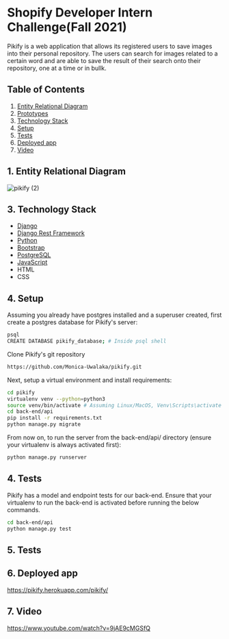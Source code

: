 # Shopify Developer Intern Challenge(Fall 2021)

Pikify is a web application that allows its registered users to save images into their personal repository. The users can search for images related to a certain word and are able to save the result of their search onto their repository, one at a time or in bullk.



## Table of Contents
1. [ Entity Relational Diagram](#EntityRelationalDiagram)
2. [ Prototypes](https://github.com/Monica-Uwalaka/pikify/wiki/Prototypes)
3. [ Technology Stack](#TechnologyStack)
4.  [ Setup](#Setup)
5.  [Tests](#Tests)
6.  [ Deployed app](#Deployedapp)
7.  [ Video](#Video)
 
 
 



## 1. <a name='EntityRelationalDiagram'></a> Entity Relational Diagram
![pikify (2)](https://user-images.githubusercontent.com/44309803/117649071-4fd63000-b14c-11eb-866c-cc60d5bd979c.png)


## 3. <a name='TechnologyStack'></a> Technology Stack
- [Django](https://www.djangoproject.com/)
- [Django Rest Framework](https://www.django-rest-framework.org/)
- [Python](https://www.python.org/)
- [Bootstrap](https://getbootstrap.com/)
- [PostgreSQL](https://www.postgresql.org/)
- [JavaScript](https://www.javascript.com/)
- HTML
- CSS

## 4. <a name='Setup'></a> Setup
Assuming you already have postgres installed and a superuser created, first create a postgres database for Pikify's server:
```bash
psql 
CREATE DATABASE pikify_database; # Inside psql shell
```
Clone Pikify's git repository
```bash
https://github.com/Monica-Uwalaka/pikify.git
```

Next, setup a virtual environment and install requirements:
```bash
cd pikify
virtualenv venv --python=python3
source venv/bin/activate # Assuming Linux/MacOS, Venv\Scripts\activate for Windows
cd back-end/api
pip install -r requirements.txt
python manage.py migrate
```
From now on, to run the server from the back-end/api/ directory (ensure your virtualenv is always activated first):
```bash
python manage.py runserver
```
## 4. <a name='Tests'></a> Tests
Pikify has a model and endpoint tests for our back-end. Ensure that your virtualenv to run the back-end is activated before running the below commands.
```bash
cd back-end/api
python manage.py test
```
## 5. <a name='Tests'></a> Tests

## 6. <a name='Deployedapp'></a> Deployed app
https://pikify.herokuapp.com/pikify/


## 7. <a name='Video'></a> Video
https://www.youtube.com/watch?v=9jAE9cMGSfQ











